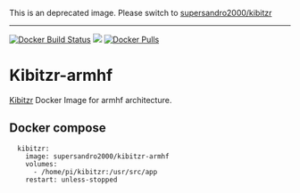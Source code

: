 This is an deprecated image. Please switch to [supersandro2000/kibitzr](https://hub.docker.com/r/supersandro2000/kibitzr/)

--------

[![Docker Build Status](https://img.shields.io/docker/build/supersandro2000/kibitzr-armhf.svg?maxAge=1200)](https://hub.docker.com/r/supersandro2000/kibitzr-armhf/)
[![](https://images.microbadger.com/badges/image/supersandro2000/kibitzr-armhf.svg)](https://microbadger.com/images/supersandro2000/kibitzr-armhf "Get your own image badge on microbadger.com")
[![Docker Pulls](https://img.shields.io/docker/pulls/supersandro2000/kibitzr-armhf.svg?maxAge=1200)](https://hub.docker.com/r/supersandro2000/kibitzr-armhf/)

# Kibitzr-armhf

[Kibitzr](https://github.com/kibitzr/kibitzr) Docker Image for armhf architecture.

## Docker compose
````
  kibitzr:
    image: supersandro2000/kibitzr-armhf
    volumes:
      - /home/pi/kibitzr:/usr/src/app
    restart: unless-stopped
````
